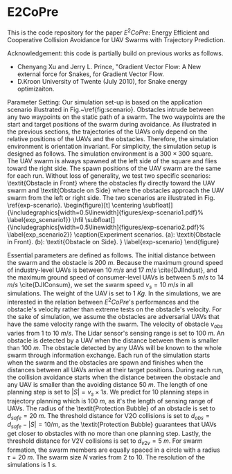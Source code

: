 # E2CoPre
This is the code repository for the paper $E^2CoPre$: Energy Efficient and Cooperative Collision Avoidance for UAV Swarms with Trajectory Prediction. 

Acknowledgement: this code is partially build on previous works as follows. 
- Chenyang Xu and Jerry L. Prince, "Gradient Vector Flow: A New external force for Snakes, for Gradient Vector Flow. 
- D.Kroon University of Twente (July 2010), for Snake energy optimizaiton.  

Parameter Setting: 
Our simulation set-up is based on the application scenario illustrated in Fig.~\ref{fig:scenario}. Obstacles intrude between any two waypoints on the static path of a swarm. The two waypoints are the start and target positions of the swarm during avoidance.  As illustrated in the previous sections, the trajectories of the UAVs only depend on the relative positions of the UAVs and the obstacles. Therefore, the simulation environment is orientation invariant. For simplicity, the simulation setup is designed as follows. 
The simulation environment is a $300\times300$ square. The UAV swarm is always spawned at the left side of the square and flies toward the right side. 
The spawn positions of the UAV swarm are the same for each run. 
Without loss of generality, we test two specific scenarios: \textit{Obstacle in Front} where the obstacles fly directly toward the UAV swarm and \textit{Obstacle on Side} where the obstacles approach the UAV swarm from the left or right side. 
The two scenarios are illustrated in Fig. \ref{exp-scenario}. 
\begin{figure}[t]
	\centering
	\subfloat[]{\includegraphics[width=0.5\linewidth]{figures/exp-scenario1.pdf}%
		\label{exp_scenario1}}
	\hfil
	\subfloat[]{\includegraphics[width=0.5\linewidth]{figures/exp-scenario2.pdf}%
		\label{exp_scenario2}}
	\caption{Experiment scenarios. (a): \textit{Obstacle in Front}. (b): \textit{Obstacle on Side}. }
 \label{exp-scenario}
\end{figure}

Essential parameters are defined as follows. The initial distance between the swarm and the obstacle is 200 $m$. 
Because the maximum ground speed of industry-level UAVs is between 10 $m/s$ and 17 $m/s$ \cite{DJIIndust}, and the maximum ground speed of consumer-level UAVs is between 5 $m/s$ to 14 $m/s$ \cite{DJIConsum}, we set the swarm speed $v_s=10\ m/s$ in all simulations. The weight of the UAV is set to $1\ Kg$. 
In the simulations, we are interested in the relation between $E^2CoPre$'s performances and the obstacle's velocity rather than extreme tests on the obstacle's velocity. For the sake of simulation, we assume the obstacles are adversarial UAVs that have the same velocity range with the swarm. The velocity of obstacle $v_{obs}$ varies from 1 to 10 $m/s$. The Lidar sensor's sensing range is set to $100\ m$. An obstacle is detected by a UAV when the distance between them is smaller than $100\ m$. The obstacle detected by any UAVs will be known to the whole swarm through information exchange. Each run of the simulation starts when the swarm and the obstacles are spawn and finishes when the distances between all UAVs arrive at their target positions. 
During each run, the collision avoidance starts when the distance between the obstacle and any UAV is smaller than the avoiding distance $50\ m$. 
The length of one planning step is set to $|S| = v_s\times1s$. We predict for 10 planning steps in trajectory planning which is $100\ m$, as it's the length of sensing range of UAVs. 
The radius of the \textit{Protection Bubble} of an obstacle is set to $d_{safe} = 20\ m$. 
The threshold distance for V2O collisions is set to $d_{obs}=d_{safe}-|S|=10/ m$, as the \textit{Protection Bubble} guarantees that UAVs get closer to obstacles with no more than one planning step. 
Lastly, the threshold distance for V2V collisions is set to $d_{v2v}=5\ m$. 
For swarm formation, the swarm members are equally spaced in a circle with a radius $\tau=20\ m$. The swarm size $N$ varies from 2 to 10. The resolution of the simulations is 1 $s$. 
